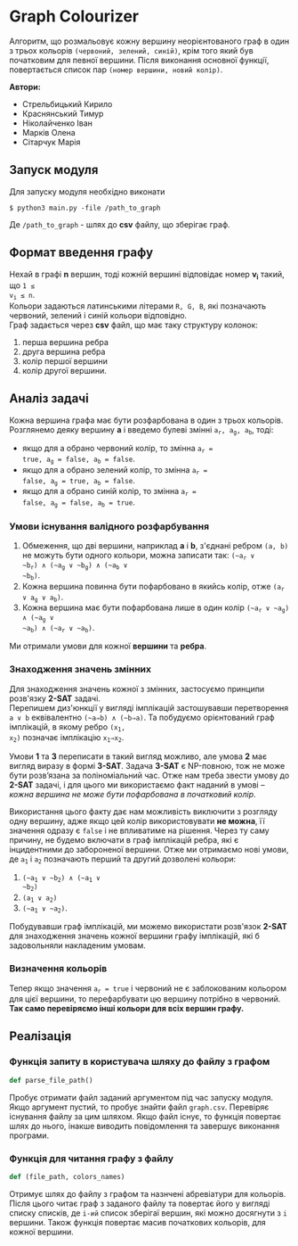 # Graph Colourizer
Алгоритм, що розмальовує кожну вершину неорієнтованого граф в один з трьох кольорів `(червоний, зелений, синій)`, крім того який був початковим для певної вершини.
Після виконання основної функції, повертається список пар `(номер вершини, новий колір)`.

**Автори:**
- Стрельбицький Кирило
- Краснянський Тимур
- Ніколайченко Іван
- Марків Олена
- Сітарчук Марія

## Запуск модуля
Для запуску модуля необхідно виконати
```console
$ python3 main.py -file /path_to_graph
```
Де `/path_to_graph` - шлях до **csv** файлу, що зберігає граф.

## Формат введення графу
Нехай в графі **n** вершин, тоді кожній вершині відповідає номер **v<sub>i</sub>** такий, що <code>1 ≤ v<sub>i</sub> ≤ n</code>.<br>Кольори задаються латинськими літерами `R, G, B`, які позначають червоний, зелений і синій кольори відповідно.<br>
Граф задається через **csv** файл, що має таку структуру колонок: 
1. перша вершина ребра
2. друга вершина ребра
3. колір першої вершини
4. колір другої вершини.

## Аналіз задачі
Кожна вершина графа має бути розфарбована в один з трьох кольорів. Розглянемо деяку вершину **a** і введемо булеві змінні <code>a<sub>r</sub>, a<sub>g</sub>, a<sub>b</sub></code>, тоді:
- якщо для a обрано червоний колір, то змінна <code>a<sub>r</sub> = true, a<sub>g</sub> = false, a<sub>b</sub> = false</code>.
- якщо для a обрано зелений колір, то змінна <code>a<sub>r</sub> = false, a<sub>g</sub> = true, a<sub>b</sub> = false</code>.
- якщо для a обрано синій колір, то змінна <code>a<sub>r</sub> = false, a<sub>g</sub> = false, a<sub>b</sub> = true</code>.

### Умови існування валідного розфарбування
1. Обмеження, що дві вершини, наприклад **a** і **b**, з'єднані ребром `(a, b)` не можуть бути одного кольори, можна записати так:
<code>(~a<sub>r</sub> ∨ ~b<sub>r</sub>) ∧ (~a<sub>g</sub> ∨ ~b<sub>g</sub>) ∧ (~a<sub>b</sub> ∨ ~b<sub>b</sub>)</code>.
2. Кожна вершина повинна бути пофарбовано в якийсь колір, отже
<code>(a<sub>r</sub> ∨ a<sub>g</sub> ∨ a<sub>b</sub>)</code>.
3. Кожна вершина має бути пофарбована лише в один колір
<code>(~a<sub>r</sub> ∨ ~a<sub>g</sub>) ∧ (~a<sub>g</sub> ∨ ~a<sub>b</sub>) ∧ (~a<sub>r</sub> ∨ ~a<sub>b</sub>)</code>.

Ми отримали умови для кожної **вершини** та **ребра**.

### Знаходження значень змінних
Для знаходження значень кожної з змінних, застосуємо принципи розв'язку **2-SAT** задачі.<br>
Перепишем диз'юнкції у вигляді імплікацій застошувавши перетворення 
`a ∨ b` еквівалентно `(~a⇒b) ∧ (~b⇒a)`. Та побудуємо орієнтований граф імплікацій, в якому ребро <code>(x<sub>1</sub>, x<sub>2</sub>)</code> позначає імплікацію <code>x<sub>1</sub>⇒x<sub>2</sub></code>.<br>

Умови **1** та **3** переписати в такий вигляд можливо, але умова **2** має вигляд виразу в формі **3-SAT**. Задача **3-SAT** є NP-повною, тож не може бути розв’язана за поліноміальний час. Отже нам треба звести умову до **2-SAT** задачі, і для цього ми використаємо факт наданий в умові – *кожна вершина не може бути пофарбована в початковий колір*.<br>

Використання цього факту дає нам можливість виключити з розгляду одну вершину, адже якщо цей колір використовувати **не можна**, її значення одразу є `false` і не впливатиме на рішення. Через ту саму причину, не будемо включати в граф імплікацій ребра, які є інцидентними до забороненої вершини.
Отже ми отримаємо нові умови, де <code>a<sub>1</sub></code> і <code>a<sub>2</sub></code> позначають перший та другий дозволені кольори:
1. <code>(~a<sub>1</sub> ∨ ~b<sub>2</sub>) ∧ (~a<sub>1</sub> ∨ ~b<sub>2</sub>)</code>
2. <code>(a<sub>1</sub> ∨ a<sub>2</sub>)</code>
3. <code>(~a<sub>1</sub> ∨ ~a<sub>2</sub>)</code>.

Побудувавши граф імплікацій, ми можемо використати розв'язок **2-SAT** для знаходження значень кожної вершини графу імплікацій, які б задовольняли накладеним умовам.

### Визначення кольорів
Тепер якщо значення <code>a<sub>r</sub> = true</code> і червоний не є заблокованим кольором для цієї вершини, то перефарбувати цю вершину потрібно в червоний.<br>
**Так само перевіряємо інші кольори для всіх вершин графу.**

## Реалізація

### Функція запиту в користувача шляху до файлу з графом
```python
def parse_file_path()
```
Пробує отримати файл заданий аргументом під час запуску модуля. Якщо аргумент пустий, то пробує знайти файл `graph.csv`. Перевіряє існування файлу за цим шляхом. Якщо файл існує, то функція повертає шлях до нього, інакше виводить повідомлення та завершує виконання програми.

### Функція для читання графу з файлу
```python
def (file_path, colors_names)
```
Отримує шлях до файлу з графом та назнчені абревіатури для кольорів. Після цього читає граф з заданого файлу та повертає його у вигляді списку списків, де `i-ий` список зберігаї вершин, які можно досягнути з `i` вершини. Також функція повертає масив початкових кольорів, для кожної вершини.

###
```python

```

###
```python

```

###
```python

```


